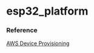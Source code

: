 # esp32_platform

### Reference
[AWS Device Provisioning](https://buildstorm.com/docs/aws_iot_for_esp32/v1.0.0/_provisioning.html)
